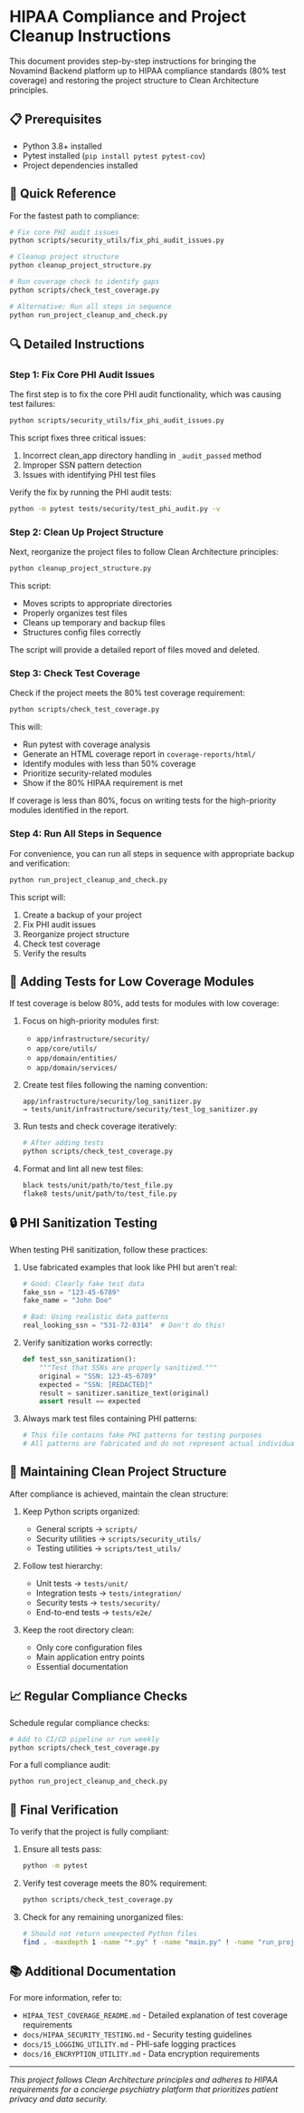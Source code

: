 # HIPAA Compliance and Project Cleanup Instructions

This document provides step-by-step instructions for bringing the Novamind Backend platform up to HIPAA compliance standards (80% test coverage) and restoring the project structure to Clean Architecture principles.

## 📋 Prerequisites

- Python 3.8+ installed
- Pytest installed (`pip install pytest pytest-cov`)
- Project dependencies installed

## 🔄 Quick Reference

For the fastest path to compliance:

```bash
# Fix core PHI audit issues
python scripts/security_utils/fix_phi_audit_issues.py

# Cleanup project structure
python cleanup_project_structure.py

# Run coverage check to identify gaps
python scripts/check_test_coverage.py

# Alternative: Run all steps in sequence
python run_project_cleanup_and_check.py
```

## 🔍 Detailed Instructions

### Step 1: Fix Core PHI Audit Issues

The first step is to fix the core PHI audit functionality, which was causing test failures:

```bash
python scripts/security_utils/fix_phi_audit_issues.py
```

This script fixes three critical issues:
1. Incorrect clean_app directory handling in `_audit_passed` method
2. Improper SSN pattern detection
3. Issues with identifying PHI test files

Verify the fix by running the PHI audit tests:

```bash
python -m pytest tests/security/test_phi_audit.py -v
```

### Step 2: Clean Up Project Structure

Next, reorganize the project files to follow Clean Architecture principles:

```bash
python cleanup_project_structure.py
```

This script:
- Moves scripts to appropriate directories
- Properly organizes test files
- Cleans up temporary and backup files
- Structures config files correctly

The script will provide a detailed report of files moved and deleted.

### Step 3: Check Test Coverage

Check if the project meets the 80% test coverage requirement:

```bash
python scripts/check_test_coverage.py
```

This will:
- Run pytest with coverage analysis
- Generate an HTML coverage report in `coverage-reports/html/`
- Identify modules with less than 50% coverage
- Prioritize security-related modules
- Show if the 80% HIPAA requirement is met

If coverage is less than 80%, focus on writing tests for the high-priority modules identified in the report.

### Step 4: Run All Steps in Sequence

For convenience, you can run all steps in sequence with appropriate backup and verification:

```bash
python run_project_cleanup_and_check.py
```

This script will:
1. Create a backup of your project
2. Fix PHI audit issues
3. Reorganize project structure
4. Check test coverage
5. Verify the results

## 🧪 Adding Tests for Low Coverage Modules

If test coverage is below 80%, add tests for modules with low coverage:

1. Focus on high-priority modules first:
   - `app/infrastructure/security/`
   - `app/core/utils/`
   - `app/domain/entities/`
   - `app/domain/services/`

2. Create test files following the naming convention:
   ```
   app/infrastructure/security/log_sanitizer.py
   → tests/unit/infrastructure/security/test_log_sanitizer.py
   ```

3. Run tests and check coverage iteratively:
   ```bash
   # After adding tests
   python scripts/check_test_coverage.py
   ```

4. Format and lint all new test files:
   ```bash
   black tests/unit/path/to/test_file.py
   flake8 tests/unit/path/to/test_file.py
   ```

## 🔒 PHI Sanitization Testing

When testing PHI sanitization, follow these practices:

1. Use fabricated examples that look like PHI but aren't real:
   ```python
   # Good: Clearly fake test data
   fake_ssn = "123-45-6789"
   fake_name = "John Doe"
   
   # Bad: Using realistic data patterns
   real_looking_ssn = "531-72-8314"  # Don't do this!
   ```

2. Verify sanitization works correctly:
   ```python
   def test_ssn_sanitization():
       """Test that SSNs are properly sanitized."""
       original = "SSN: 123-45-6789"
       expected = "SSN: [REDACTED]"
       result = sanitizer.sanitize_text(original)
       assert result == expected
   ```

3. Always mark test files containing PHI patterns:
   ```python
   # This file contains fake PHI patterns for testing purposes
   # All patterns are fabricated and do not represent actual individuals
   ```

## 🧹 Maintaining Clean Project Structure

After compliance is achieved, maintain the clean structure:

1. Keep Python scripts organized:
   - General scripts → `scripts/`
   - Security utilities → `scripts/security_utils/`
   - Testing utilities → `scripts/test_utils/`

2. Follow test hierarchy:
   - Unit tests → `tests/unit/`
   - Integration tests → `tests/integration/`
   - Security tests → `tests/security/`
   - End-to-end tests → `tests/e2e/`

3. Keep the root directory clean:
   - Only core configuration files
   - Main application entry points
   - Essential documentation

## 📈 Regular Compliance Checks

Schedule regular compliance checks:

```bash
# Add to CI/CD pipeline or run weekly
python scripts/check_test_coverage.py
```

For a full compliance audit:

```bash
python run_project_cleanup_and_check.py
```

## 🏁 Final Verification

To verify that the project is fully compliant:

1. Ensure all tests pass:
   ```bash
   python -m pytest
   ```

2. Verify test coverage meets the 80% requirement:
   ```bash
   python scripts/check_test_coverage.py
   ```

3. Check for any remaining unorganized files:
   ```bash
   # Should not return unexpected Python files
   find . -maxdepth 1 -name "*.py" ! -name "main.py" ! -name "run_project_cleanup_and_check.py" ! -name "cleanup_project_structure.py"
   ```

## 📚 Additional Documentation

For more information, refer to:

- `HIPAA_TEST_COVERAGE_README.md` - Detailed explanation of test coverage requirements
- `docs/HIPAA_SECURITY_TESTING.md` - Security testing guidelines
- `docs/15_LOGGING_UTILITY.md` - PHI-safe logging practices
- `docs/16_ENCRYPTION_UTILITY.md` - Data encryption requirements

---

*This project follows Clean Architecture principles and adheres to HIPAA requirements for a concierge psychiatry platform that prioritizes patient privacy and data security.*